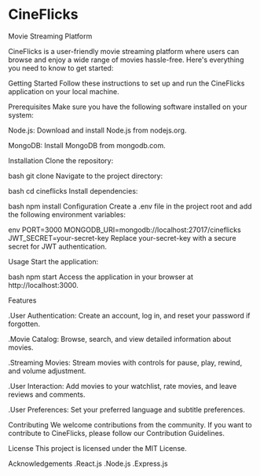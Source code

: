 # CineFlicks
Movie Streaming Platform

CineFlicks is a user-friendly movie streaming platform where users can browse and enjoy a wide range of movies hassle-free. Here's everything you need to know to get started:


Getting Started
Follow these instructions to set up and run the CineFlicks application on your local machine.


Prerequisites
Make sure you have the following software installed on your system:

Node.js: Download and install Node.js from nodejs.org.

MongoDB: Install MongoDB from mongodb.com.

Installation
Clone the repository:

bash
git clone <repository-url>
Navigate to the project directory:

bash
cd cineflicks
Install dependencies:

bash
npm install
Configuration
Create a .env file in the project root and add the following environment variables:


env
PORT=3000
MONGODB_URI=mongodb://localhost:27017/cineflicks
JWT_SECRET=your-secret-key
Replace your-secret-key with a secure secret for JWT authentication.

Usage
Start the application:

bash
npm start
Access the application in your browser at http://localhost:3000.

Features


.User Authentication: Create an account, log in, and reset your password if forgotten.

.Movie Catalog: Browse, search, and view detailed information about movies.

.Streaming Movies: Stream movies with controls for pause, play, rewind, and volume adjustment.

.User Interaction: Add movies to your watchlist, rate movies, and leave reviews and comments.

.User Preferences: Set your preferred language and subtitle preferences.

Contributing
We welcome contributions from the community. If you want to contribute to CineFlicks, please follow our Contribution Guidelines.

License
This project is licensed under the MIT License.

Acknowledgements
.React.js
.Node.js
.Express.js

